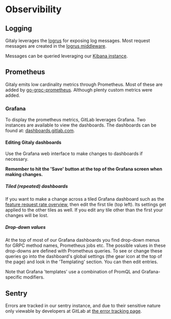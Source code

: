 # Observibility

## Logging

Gitaly leverages the [logrus](https://github.com/sirupsen/logrus) for exposing
log messages. Most request messages are created in the [logrus middleware][logrus-middleware].

Messages can be queried leveraging our [Kibana instance](https://log.gitlab.net).

[logrus-middleware]: https://github.com/grpc-ecosystem/go-grpc-middleware/tree/master/logging/logrus

## Prometheus

Gitaly emits low cardinality metrics through Prometheus. Most of these are added
by [go-grpc-prometheus](https://github.com/grpc-ecosystem/go-grpc-prometheus).
Although plenty custom metrics were added.

### Grafana

To display the prometheus metrics, GitLab leverages Grafana. Two instances are
available to view the dashboards. The dashboards can be found at:
[dashboards.gitlab.com](https://dashboards.gitlab.com).

#### Editing Gitaly dashboards

Use the Grafana web interface to make changes to dashboards if
necessary.

**Remember to hit the 'Save' button at the top of the Grafana screen when making changes.**

##### Tiled (repeated) dashboards

If you want to make a change across a tiled Grafana dashboard such as
the [feature request rate
overview](https://performance.gitlab.net/dashboard/db/gitaly-features-overview),
then edit the first tile (top left). Its settings get applied to the
other tiles as well. If you edit any tile other than the first your
changes will be lost.

##### Drop-down values

At the top of most of our Grafana dashboards you find drop-down menus
for GRPC method names, Prometheus jobs etc. The possible values in these
drop-downs are defined with Prometheus queries. To see or change these
queries go into the dashboard's global settings (the gear icon at the
top of the page) and look in the 'Templating' section. You can then edit
entries.

Note that Grafana 'templates' use a combination of PromQL and
Grafana-specific modifiers.

## Sentry

Errors are tracked in our sentry instance, and due to their sensitive nature only viewable
by developers at GitLab at [the error tracking page](https://gitlab.com/gitlab-org/gitaly/error_tracking).
